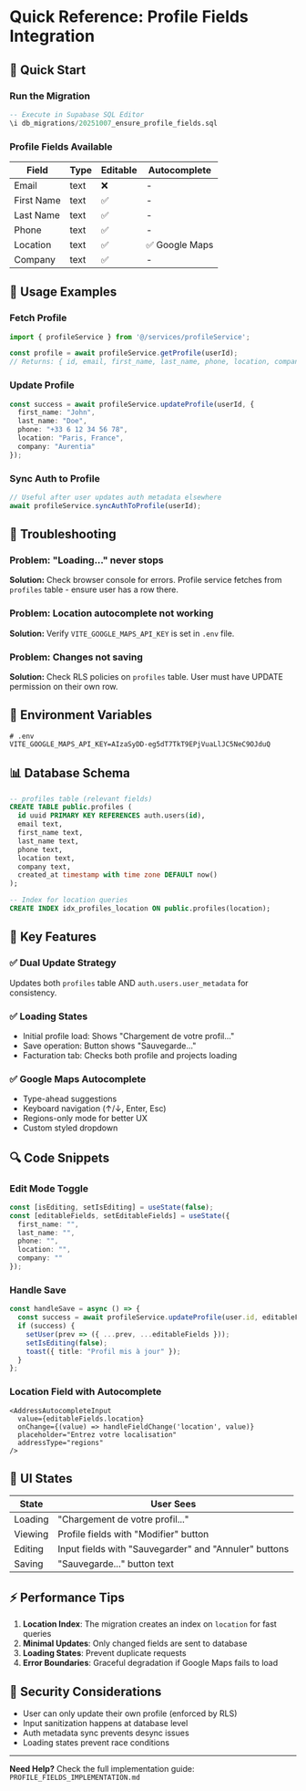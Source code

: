 # Quick Reference: Profile Fields Integration

## 🚀 Quick Start

### Run the Migration
```sql
-- Execute in Supabase SQL Editor
\i db_migrations/20251007_ensure_profile_fields.sql
```

### Profile Fields Available
| Field | Type | Editable | Autocomplete |
|-------|------|----------|--------------|
| Email | text | ❌ | - |
| First Name | text | ✅ | - |
| Last Name | text | ✅ | - |
| Phone | text | ✅ | - |
| Location | text | ✅ | ✅ Google Maps |
| Company | text | ✅ | - |

## 📖 Usage Examples

### Fetch Profile
```typescript
import { profileService } from '@/services/profileService';

const profile = await profileService.getProfile(userId);
// Returns: { id, email, first_name, last_name, phone, location, company, created_at }
```

### Update Profile
```typescript
const success = await profileService.updateProfile(userId, {
  first_name: "John",
  last_name: "Doe",
  phone: "+33 6 12 34 56 78",
  location: "Paris, France",
  company: "Aurentia"
});
```

### Sync Auth to Profile
```typescript
// Useful after user updates auth metadata elsewhere
await profileService.syncAuthToProfile(userId);
```

## 🐛 Troubleshooting

### Problem: "Loading..." never stops
**Solution:** Check browser console for errors. Profile service fetches from `profiles` table - ensure user has a row there.

### Problem: Location autocomplete not working
**Solution:** Verify `VITE_GOOGLE_MAPS_API_KEY` is set in `.env` file.

### Problem: Changes not saving
**Solution:** Check RLS policies on `profiles` table. User must have UPDATE permission on their own row.

## 🔑 Environment Variables

```env
# .env
VITE_GOOGLE_MAPS_API_KEY=AIzaSyDD-eg5dT7TkT9EPjVuaLlJC5NeC9OJduQ
```

## 📊 Database Schema

```sql
-- profiles table (relevant fields)
CREATE TABLE public.profiles (
  id uuid PRIMARY KEY REFERENCES auth.users(id),
  email text,
  first_name text,
  last_name text,
  phone text,
  location text,
  company text,
  created_at timestamp with time zone DEFAULT now()
);

-- Index for location queries
CREATE INDEX idx_profiles_location ON public.profiles(location);
```

## 🎯 Key Features

### ✅ Dual Update Strategy
Updates both `profiles` table AND `auth.users.user_metadata` for consistency.

### ✅ Loading States
- Initial profile load: Shows "Chargement de votre profil..."
- Save operation: Button shows "Sauvegarde..."
- Facturation tab: Checks both profile and projects loading

### ✅ Google Maps Autocomplete
- Type-ahead suggestions
- Keyboard navigation (↑/↓, Enter, Esc)
- Regions-only mode for better UX
- Custom styled dropdown

## 🔍 Code Snippets

### Edit Mode Toggle
```typescript
const [isEditing, setIsEditing] = useState(false);
const [editableFields, setEditableFields] = useState({
  first_name: "",
  last_name: "",
  phone: "",
  location: "",
  company: ""
});
```

### Handle Save
```typescript
const handleSave = async () => {
  const success = await profileService.updateProfile(user.id, editableFields);
  if (success) {
    setUser(prev => ({ ...prev, ...editableFields }));
    setIsEditing(false);
    toast({ title: "Profil mis à jour" });
  }
};
```

### Location Field with Autocomplete
```tsx
<AddressAutocompleteInput
  value={editableFields.location}
  onChange={(value) => handleFieldChange('location', value)}
  placeholder="Entrez votre localisation"
  addressType="regions"
/>
```

## 📱 UI States

| State | User Sees |
|-------|-----------|
| Loading | "Chargement de votre profil..." |
| Viewing | Profile fields with "Modifier" button |
| Editing | Input fields with "Sauvegarder" and "Annuler" buttons |
| Saving | "Sauvegarde..." button text |

## ⚡ Performance Tips

1. **Location Index**: The migration creates an index on `location` for fast queries
2. **Minimal Updates**: Only changed fields are sent to database
3. **Loading States**: Prevent duplicate requests
4. **Error Boundaries**: Graceful degradation if Google Maps fails to load

## 🔐 Security Considerations

- User can only update their own profile (enforced by RLS)
- Input sanitization happens at database level
- Auth metadata sync prevents desync issues
- Loading states prevent race conditions

---

**Need Help?** Check the full implementation guide: `PROFILE_FIELDS_IMPLEMENTATION.md`
